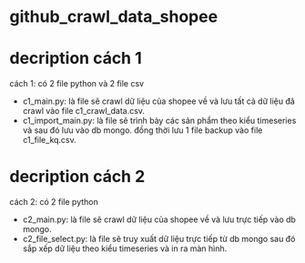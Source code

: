 # github_crawl_data_shopee
# decription cách 1
cách 1: có 2 file python và 2 file csv
  + c1_main.py: là file sẽ crawl dữ liệu của shopee về và lưu tất cả dữ liệu đã crawl vào file c1_crawl_data.csv.
  + c1_import_main.py: là file sẽ trình bày các sản phẩm theo kiểu timeseries và sau đó lưu vào db mongo. đồng thời lưu 1 file backup vào file c1_file_kq.csv.

# decription cách 2
cách 2: có 2 file python
  + c2_main.py: là file sẽ crawl dữ liệu của shopee về và lưu trực tiếp vào db mongo.
  + c2_file_select.py: là file sẽ truy xuất dữ liệu trực tiếp từ db mongo sau đó sắp xếp dữ liệu theo kiểu timeseries và in ra màn hình. 
